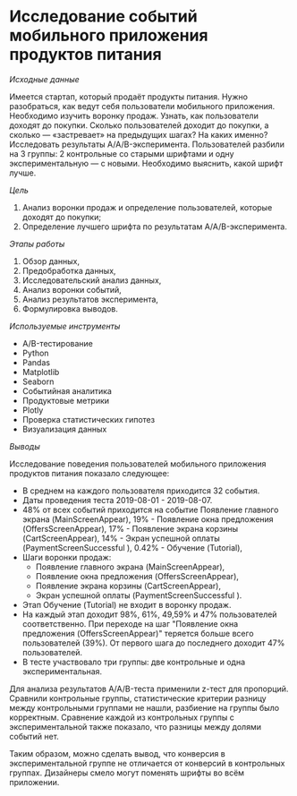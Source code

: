 # Исследование событий мобильного приложения продуктов питания

*Исходные данные*

Имеется стартап, который продаёт продукты питания. Нужно разобраться, как ведут себя пользователи мобильного приложения. Необходимо изучить воронку продаж. Узнать, как пользователи доходят до покупки. Сколько пользователей доходит до покупки, а сколько — «застревает» на предыдущих шагах? На каких именно? Исследовать результаты A/A/B-эксперимента. Пользователей разбили на 3 группы: 2 контрольные со старыми шрифтами и одну экспериментальную — с новыми. Необходимо выяснить, какой шрифт лучше.

*Цель*

1. Анализ воронки продаж и определение пользователей, которые доходят до покупки;
2. Определение лучшего шрифта по результатам A/A/B-эксперимента.

*Этапы работы*

1. Обзор данных,
2. Предобработка данных,
3. Исследовательский анализ данных,
4. Анализ воронки событий,
5. Анализ результатов эксперимента,
6. Формулировка выводов.

*Используемые инструменты*

* A/B-тестирование
* Python
* Pandas
* Matplotlib
* Seaborn
* Событийная аналитика
* Продуктовые метрики
* Plotly
* Проверка статистических гипотез
* Визуализация данных

*Выводы*

Исследование поведения пользователей мобильного приложения продуктов питания показало следующее:

* В среднем на каждого пользователя приходится 32 события.
* Даты проведения теста 2019-08-01 - 2019-08-07.
* 48% от всех событий приходится на событие Появление главного экрана (MainScreenAppear), 19% - Появление окна предложения (OffersScreenAppear), 17% - Появление экрана корзины (CartScreenAppear), 14% - Экран успешной оплаты (PaymentScreenSuccessful ), 0.42% - Обучение (Tutorial),
* Шаги воронки продаж: 
    * Появление главного экрана (MainScreenAppear),
    * Появление окна предложения (OffersScreenAppear), 
    * Появление экрана корзины (CartScreenAppear), 
    * Экран успешной оплаты (PaymentScreenSuccessful ). 
* Этап Обучение (Tutorial) не входит в воронку продаж. 
* На каждый этап доходит 98%, 61%, 49,59% и 47% пользователей соответственно. При переходе на шаг "Появление окна предложения (OffersScreenAppear)" теряется больше всего пользователей (39%). От первого шага до последнего доходит 47% пользователей.
* В тесте участвовало три группы: две контрольные и одна экспериментальная.

Для анализа результатов A/A/B-теста применили z-тест для пропорций. Сравнили контрольные группы, статистические критерии разницу между контрольными группами не нашли, разбиение на группы было корректным. Сравнение каждой из контрольных группы с экспериментальной также показало, что разницы между долями событий нет.

Таким образом, можно сделать вывод, что конверсия в экспериментальной группе не отличается от конверсий в контрольных группах. Дизайнеры смело могут поменять шрифты во всём приложении.
